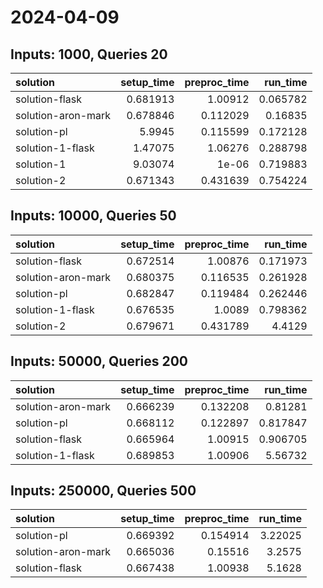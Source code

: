# 2024-04-09

## Inputs: 1000, Queries 20

| solution           |   setup_time |   preproc_time |   run_time |
|:-------------------|-------------:|---------------:|-----------:|
| solution-flask     |     0.681913 |       1.00912  |   0.065782 |
| solution-aron-mark |     0.678846 |       0.112029 |   0.16835  |
| solution-pl        |     5.9945   |       0.115599 |   0.172128 |
| solution-1-flask   |     1.47075  |       1.06276  |   0.288798 |
| solution-1         |     9.03074  |       1e-06    |   0.719883 |
| solution-2         |     0.671343 |       0.431639 |   0.754224 |

## Inputs: 10000, Queries 50

| solution           |   setup_time |   preproc_time |   run_time |
|:-------------------|-------------:|---------------:|-----------:|
| solution-flask     |     0.672514 |       1.00876  |   0.171973 |
| solution-aron-mark |     0.680375 |       0.116535 |   0.261928 |
| solution-pl        |     0.682847 |       0.119484 |   0.262446 |
| solution-1-flask   |     0.676535 |       1.0089   |   0.798362 |
| solution-2         |     0.679671 |       0.431789 |   4.4129   |

## Inputs: 50000, Queries 200

| solution           |   setup_time |   preproc_time |   run_time |
|:-------------------|-------------:|---------------:|-----------:|
| solution-aron-mark |     0.666239 |       0.132208 |   0.81281  |
| solution-pl        |     0.668112 |       0.122897 |   0.817847 |
| solution-flask     |     0.665964 |       1.00915  |   0.906705 |
| solution-1-flask   |     0.689853 |       1.00906  |   5.56732  |

## Inputs: 250000, Queries 500

| solution           |   setup_time |   preproc_time |   run_time |
|:-------------------|-------------:|---------------:|-----------:|
| solution-pl        |     0.669392 |       0.154914 |    3.22025 |
| solution-aron-mark |     0.665036 |       0.15516  |    3.2575  |
| solution-flask     |     0.667438 |       1.00938  |    5.1628  |